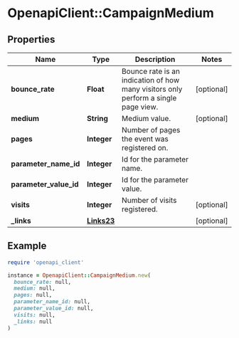 # OpenapiClient::CampaignMedium

## Properties

| Name | Type | Description | Notes |
| ---- | ---- | ----------- | ----- |
| **bounce_rate** | **Float** | Bounce rate is an indication of how many visitors only perform a single page view. | [optional] |
| **medium** | **String** | Medium value. | [optional] |
| **pages** | **Integer** | Number of pages the event was registered on. |  |
| **parameter_name_id** | **Integer** | Id for the parameter name. |  |
| **parameter_value_id** | **Integer** | Id for the parameter value. |  |
| **visits** | **Integer** | Number of visits registered. | [optional] |
| **_links** | [**Links23**](Links23.md) |  | [optional] |

## Example

```ruby
require 'openapi_client'

instance = OpenapiClient::CampaignMedium.new(
  bounce_rate: null,
  medium: null,
  pages: null,
  parameter_name_id: null,
  parameter_value_id: null,
  visits: null,
  _links: null
)
```

